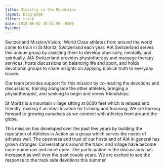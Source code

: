 ```yaml
---
title: Ministry in the Mountains
layout: blog-page
filter: track
date: 2018-05-02 15:42:55 -0400
byLine: ''
---
```

Switzerland Mission/Vision:  World Class athletes from around the world come to train in St Moritz, Switzerland each year. AIA Switzerland serves this unique group by assisting them to develop physically, mentally, and spiritually. AIA Switzerland provides physiotherapy and massage therapy services, hosts discussions on balancing life and sport, and holds devotional groups to share insights on applying biblical truth to everyday issues.

Our team provides support for this mission by co-leading the devotions and discussions, training alongside the other athletes, bringing a physiotherapist, and seeking to begin and renew friendships. 

St Moritz is a mountain village sitting at 6000 feet which is relaxed and friendly, making it an ideal location for training and focusing. We are looking forward to growing ourselves as we connect with athletes from around the globe. 

This mission has developed over the past few years by building the reputation of Athletes in Action as a group which serves the needs of athletes well. The openness and trust of our hosts and of AIA in general has grown stronger. Conversations around the track, and village have become more numerous and more open. The participation in the discussions has increased as well over the past couple years. We are excited to see the response to the track side devotions this summer. 